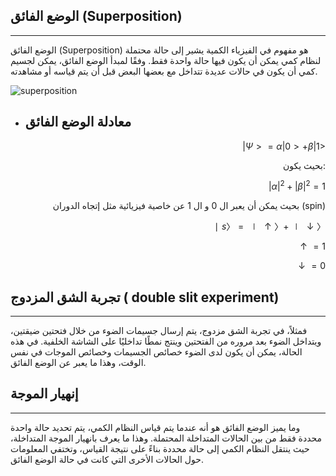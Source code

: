 ## الوضع الفائق (Superposition)
---

الوضع الفائق (Superposition) هو مفهوم في الفيزياء الكمية يشير إلى حالة محتملة لنظام كمي يمكن أن يكون فيها حالة واحدة فقط. وفقًا لمبدأ الوضع الفائق، يمكن لجسيم كمي أن يكون في حالات عديدة تتداخل مع بعضها البعض قبل أن يتم قياسه أو مشاهدته.


![superposition](~/images/superposition.gif) 



- ## معادلة الوضع الفائق

 <div align="right">

$|Ψ>= α|0>+β|1>$ 


بحيث يكون: 



$|α|^2+|β|^2=1$

بحيث يمكن أن يعبر ال 0 و ال 1 عن خاصية فيزيائية مثل إتجاه الدوران (spin) 


$∣s〉=∣↑〉+∣↓〉$

$↑=1$

$↓=0$

</div>

## تجربة الشق المزدوج ( double slit experiment) 
---
فمثلاً، في تجربة الشق مزدوج، يتم إرسال جسيمات الضوء من خلال فتحتين ضيقتين، ويتداخل الضوء بعد مروره من الفتحتين وينتج نمطًا تداخليًا على الشاشة الخلفية. في هذه الحالة، يمكن أن يكون لدى الضوء خصائص  الجسيمات وخصائص الموجات في نفس الوقت، وهذا ما يعبر عن الوضع الفائق.


## إنهيار الموجة
---

وما يميز الوضع الفائق هو أنه عندما يتم قياس النظام الكمي، يتم تحديد حالة واحدة محددة فقط من بين الحالات المتداخلة المحتملة. وهذا ما يعرف بانهيار الموجة المتداخلة، حيث ينتقل النظام الكمي إلى حالة محددة بناءً على نتيجة القياس، وتختفي المعلومات حول الحالات الأخرى التي كانت في حالة الوضع الفائق.











